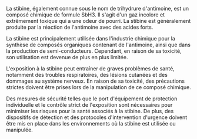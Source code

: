 La stibine, également connue sous le nom de trihydrure d'antimoine, est un composé chimique de formule SbH3. Il s'agit d'un gaz incolore et extrêmement toxique qui a une odeur de pourri. La stibine est généralement produite par la réaction de l'antimoine avec des acides forts.

La stibine est principalement utilisée dans l'industrie chimique pour la synthèse de composés organiques contenant de l'antimoine, ainsi que dans la production de semi-conducteurs. Cependant, en raison de sa toxicité, son utilisation est devenue de plus en plus limitée.

L'exposition à la stibine peut entraîner de graves problèmes de santé, notamment des troubles respiratoires, des lésions cutanées et des dommages au système nerveux. En raison de sa toxicité, des précautions strictes doivent être prises lors de la manipulation de ce composé chimique.

Des mesures de sécurité telles que le port d'équipement de protection individuelle et le contrôle strict de l'exposition sont nécessaires pour minimiser les risques pour la santé associés à la stibine. De plus, des dispositifs de détection et des protocoles d'intervention d'urgence doivent être mis en place dans les environnements où la stibine est utilisée ou manipulée.